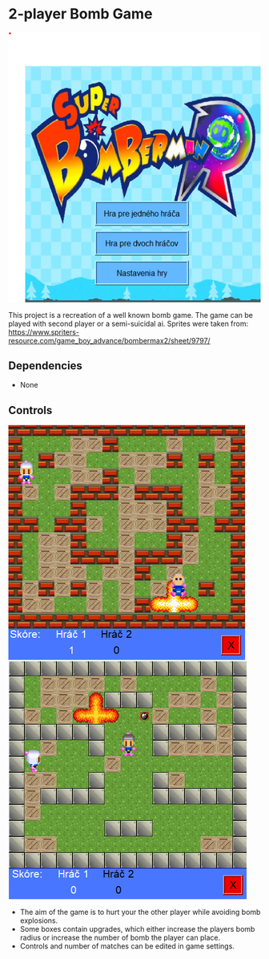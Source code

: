 # 2-player Bomb Game

![Screenshot of main menu.](images/game.png)

This project is a recreation of a well known bomb game. The game can be played with second player or a semi-suicidal ai. Sprites were taken from: <https://www.spriters-resource.com/game_boy_advance/bombermax2/sheet/9797/>

## Dependencies

* None

## Controls

![Player vs ai.](./images/gameplay1.png)
![Player vs player.](./images/gameplay2.png)

* The aim of the game is to hurt your the other player while avoiding bomb explosions.  
* Some boxes contain upgrades, which either increase the players bomb radius or increase the number of bomb the player can place.
* Controls and number of matches can be edited in game settings.

